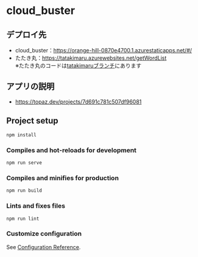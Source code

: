 # cloud_buster
## デプロイ先
- cloud_buster：https://orange-hill-0870e4700.1.azurestaticapps.net/#/  
- たたき丸：https://tatakimaru.azurewebsites.net/getWordList  
※たたき丸のコードは[tatakimaruブランチ](https://github.com/shunsuke-tamura/cloud_buster/tree/tatakimaru)にあります  
## アプリの説明
- https://topaz.dev/projects/7d691c781c507df96081

## Project setup
```
npm install
```

### Compiles and hot-reloads for development
```
npm run serve
```

### Compiles and minifies for production
```
npm run build
```

### Lints and fixes files
```
npm run lint
```

### Customize configuration
See [Configuration Reference](https://cli.vuejs.org/config/).
